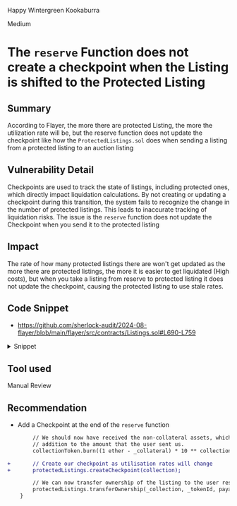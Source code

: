 Happy Wintergreen Kookaburra

Medium

# The `reserve` Function does not create a checkpoint when the Listing is shifted to the Protected Listing

## Summary
According to Flayer, the more there are protected Listing, the more the utilization rate will be, but the reserve function does not update the checkpoint like how the `ProtectedListings.sol`  does when sending a listing from a protected listing to an auction listing
## Vulnerability Detail
Checkpoints are used to track the state of listings, including protected ones, which directly impact liquidation calculations. By not creating or updating a checkpoint during this transition, the system fails to recognize the change in the number of protected listings. This leads to inaccurate tracking of liquidation risks. The issue is the `reserve` function does not update the Checkpoint when you send it to the protected listing

## Impact
The rate of how many protected listings there are won't get updated as the more there are protected listings, the more it is easier to get liquidated (High costs), but when you take a listing from reserve to protected listing it does not update the checkpoint, causing the protected listing to use stale rates.

## Code Snippet
- https://github.com/sherlock-audit/2024-08-flayer/blob/main/flayer/src/contracts/Listings.sol#L690-L759

<details>

<summary>Snippet</summary>

```solidity
    function reserve(address _collection, uint _tokenId, uint _collateral) public nonReentrant lockerNotPaused {
        // Read the existing listing in a single read
        Listing memory oldListing = _listings[_collection][_tokenId];

        // Ensure the caller is not the owner of the listing
        if (oldListing.owner == msg.sender) revert CallerIsAlreadyOwner();

        // Ensure that the existing listing is available
        (bool isAvailable, uint listingPrice) = getListingPrice(_collection, _tokenId);
        if (!isAvailable) revert ListingNotAvailable();

        // Find the underlying {CollectionToken} attached to our collection
        ICollectionToken collectionToken = locker.collectionToken(_collection);

        // Check if the listing is a floor item and process additional logic if there
        // was an owner (meaning it was not floor, so liquid or dutch).
        if (oldListing.owner != address(0)) {
            // We can process a tax refund for the existing listing if it isn't a liquidation
            if (!_isLiquidation[_collection][_tokenId]) {
                (uint _fees,) = _resolveListingTax(oldListing, _collection, true);
                if (_fees != 0) {
                    emit ListingFeeCaptured(_collection, _tokenId, _fees);
                }
            }

            // If the floor multiple of the original listings is different, then this needs
            // to be paid to the original owner of the listing.
            uint listingFloorPrice = 1 ether * 10 ** collectionToken.denomination();
            if (listingPrice > listingFloorPrice) {
                unchecked {
                    collectionToken.transferFrom(msg.sender, oldListing.owner, listingPrice - listingFloorPrice);
                }
            }

            // Reduce the amount of listings
            unchecked { listingCount[_collection] -= 1; }
        }

        // Burn the tokens that the user provided as collateral, as we will have it minted
        // from {ProtectedListings}.
        collectionToken.burnFrom(msg.sender, _collateral * 10 ** collectionToken.denomination());

        // We can now pull in the tokens from the Locker
        locker.withdrawToken(_collection, _tokenId, address(this));
        IERC721(_collection).approve(address(protectedListings), _tokenId);

        // Create a protected listing, taking only the tokens
        uint[] memory tokenIds = new uint[](1);
        tokenIds[0] = _tokenId;
        IProtectedListings.CreateListing[] memory createProtectedListing = new IProtectedListings.CreateListing[](1);
        createProtectedListing[0] = IProtectedListings.CreateListing({
            collection: _collection,
            tokenIds: tokenIds,
            listing: IProtectedListings.ProtectedListing({
                owner: payable(address(this)),
                tokenTaken: uint96(1 ether - _collateral),
                checkpoint: 0 // Set in the `createListings` call
            })
        });

        // Create our listing, receiving the ERC20 into this contract
        protectedListings.createListings(createProtectedListing);

        // We should now have received the non-collateral assets, which we will burn in
        // addition to the amount that the user sent us.
        collectionToken.burn((1 ether - _collateral) * 10 ** collectionToken.denomination());

        // We can now transfer ownership of the listing to the user reserving it
        protectedListings.transferOwnership(_collection, _tokenId, payable(msg.sender));
    }
```
</details>

## Tool used

Manual Review

## Recommendation
- Add a Checkpoint at the end of the `reserve` function
```diff
        // We should now have received the non-collateral assets, which we will burn in
        // addition to the amount that the user sent us.
        collectionToken.burn((1 ether - _collateral) * 10 ** collectionToken.denomination());

+       // Create our checkpoint as utilisation rates will change
+       protectedListings.createCheckpoint(collection);

        // We can now transfer ownership of the listing to the user reserving it
        protectedListings.transferOwnership(_collection, _tokenId, payable(msg.sender));
    }
```
